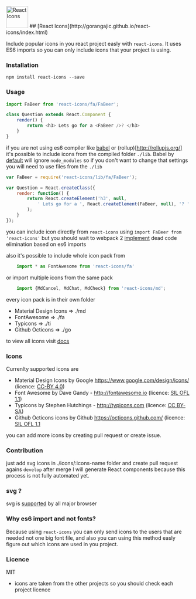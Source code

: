 
<img src="https://rawgit.com/gorangajic/react-icons/master/react-icons.svg" width="60" alt="React Icons">
## [React Icons](http://gorangajic.github.io/react-icons/index.html)

Include popular icons in you react project easly with ```react-icons```. It uses ES6 imports so you can only include icons that your project is using.

### Installation
    npm install react-icons --save

### Usage


```javascript
import FaBeer from 'react-icons/fa/FaBeer';

class Question extends React.Component {
    render() {
        return <h3> Lets go for a <FaBeer />? </h3>
    }
}
````

if you are not using es6 compiler like [babel](https://babeljs.io/) or (rollup)[http://rollupjs.org/] it's possible to include icons from the compiled folder ```./lib```. Babel by [default](http://babeljs.io/docs/usage/require/#usage) will ignore ```node_modules``` so if you don't want to change that settings you will need to use files from the ```./lib```

```javascript
var FaBeer = require('react-icons/lib/fa/FaBeer');

var Question = React.createClass({
    render: function() {
        return React.createElement('h3', null,
            ' Lets go for a ', React.createElement(FaBeer, null), '? '
        );
    }
});

```

you can include icon directly from ```react-icons``` using ```import FaBeer from 'react-icons'``` but you should wait to webpack 2 [implement](https://twitter.com/dan_abramov/status/656970508005736448) dead code elimination based on es6 imports

also it's possible to include whole icon pack from

```javascript
    import * as FontAwesome from 'react-icons/fa'
```

or import multiple icons from the same pack

```javascript
    import {MdCancel, MdChat, MdCheck} from 'react-icons/md';
```
every icon pack is in their own folder
* Material Design Icons => ./md
* FontAwesome => ./fa
* Typicons => ./ti
* Github Octicons => ./go

to view all icons visit [docs](http://gorangajic.github.io/react-icons/)

### Icons

Currenlty supported icons are
* Material Design Icons by Google https://www.google.com/design/icons/ (licence: [CC-BY 4.0](https://github.com/google/material-design-icons/blob/master/LICENSE))
* Font Awesome by Dave Gandy - http://fontawesome.io (licence: [SIL OFL 1.1](http://scripts.sil.org/OFL))
* Typicons by Stephen Hutchings - http://typicons.com (licence: [CC BY-SA](http://creativecommons.org/licenses/by-sa/3.0/))
* Github Octicons icons by Github https://octicons.github.com/ (licence: [SIL OFL 1.1](https://github.com/github/octicons/blob/master/LICENSE.txt)

you can add more icons by creating pull request or create issue.

### Contribution

just add svg icons in ./icons/:icons-name folder and create pull request agains ```develop``` after merge I will generate React components because this process is not fully automated yet.

### svg ?
svg is [supported](http://caniuse.com/#search=svg) by all major browser

### Why es6 import and not fonts?

Because using ```react-icons``` you can only send icons to the users that are needed not one big font file, and also you can using this method easly figure out which icons are used in you project.

### Licence

MIT

* icons are taken from the other projects so you should check each project licence
